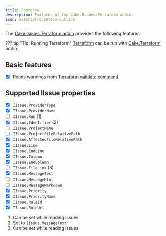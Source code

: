 ```yaml
---
title: Features
description: Features of the Cake.Issues.Terraform addin.
icon: material/creation-outline
---
```


The [Cake.Issues.Terraform addin] provides the following features.

??? tip "Tip: Running Terraform"
    [Terraform](https://www.terraform.io) can be run with
    [Cake.Terraform](https://cakebuild.net/extensions/cake-terraform/) addin.

## Basic features

- [x] Reads warnings from [Terraform validate command].

## Supported IIssue properties

<div class="annotate" markdown>

- [x] `IIssue.ProviderType`
- [x] `IIssue.ProviderName`
- [ ] `IIssue.Run` (1)
- [x] `IIssue.Identifier` (2)
- [ ] `IIssue.ProjectName`
- [ ] `IIssue.ProjectFileRelativePath`
- [x] `IIssue.AffectedFileRelativePath`
- [x] `IIssue.Line`
- [x] `IIssue.EndLine`
- [x] `IIssue.Column`
- [x] `IIssue.EndColumn`
- [ ] `IIssue.FileLink` (3)
- [x] `IIssue.MessageText`
- [ ] `IIssue.MessageHtml`
- [ ] `IIssue.MessageMarkdown`
- [x] `IIssue.Priority`
- [x] `IIssue.PriorityName`
- [x] `IIssue.RuleId`
- [x] `IIssue.RuleUrl`

</div>

1.  Can be set while reading issues
2.  Set to `IIssue.MessageText`
3.  Can be set while reading issues

[Terraform validate command]: https://www.terraform.io/docs/cli/commands/validate.html
[Cake.Issues.Terraform addin]: https://cakebuild.net/extensions/cake-issues-terraform/
